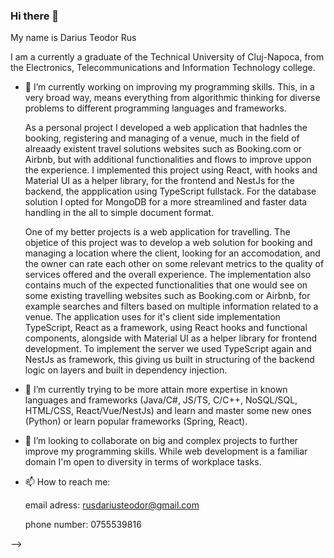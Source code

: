### Hi there 👋

My name is Darius Teodor Rus 

I am a currently a graduate of the Technical University of Cluj-Napoca, from the Electronics, Telecommunications and Information Technology college.


- 🔭 I’m currently working on improving my programming skills. 
        This, in a very broad way, means everything from algorithmic thinking for diverse problems to different programming languages and frameworks.

    As a personal project I developed a web application that hadnles the booking, registering and managing of a venue, much in the field of alreaady existent travel solutions websites such as Booking.com or Airbnb, but with additional functionalities and flows to improve uppon the experience. I implemented this project using React, with hooks and Material UI as a helper library, for the frontend and NestJs for the backend, the appplication using TypeScript fullstack. For the database solution I opted for MongoDB for a more streamlined and faster data handling in the all to simple document format.

    One of my better projects is a web application for travelling. The objetice of this project was to develop a web solution for booking and managing a location where the client, looking for an accomodation, and the owner can rate each other on some relevant metrics to the quality of services offered and the overall experience. The implementation also contains much of the expected functionalities that one would see on some existing travelling websites such as Booking.com or Airbnb, for example searches and filters based on multiple information related to a venue.
The application uses for it's client side implementation TypeScript, React as a framework, using React hooks and functional components, alongside with Material UI as a helper library for frontend development. To implement the server we used TypeScript again and NestJs as framework, this giving us built in structuring of the backend logic on layers and built in dependency injection.
    
- 🌱 I’m currently trying to be more attain more expertise in known languages and frameworks (Java/C#, JS/TS, C/C++, NoSQL/SQL, HTML/CSS, React/Vue/NestJs) and learn and master some new ones (Python) or learn popular frameworks (Spring, React).

- 👯 I’m looking to collaborate on big and complex projects to further improve my programming skills. While web development is a familiar domain I'm open to diversity in terms of workplace tasks.

- 📫 How to reach me:

  email adress: rusdariusteodor@gmail.com
  
  phone number: 0755539816
  
-->
